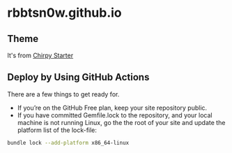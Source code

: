 # rbbtsn0w.github.io

## Theme

It's from [Chirpy Starter](https://github.com/cotes2020/chirpy-starter)

## Deploy by Using GitHub Actions

There are a few things to get ready for.

* If you’re on the GitHub Free plan, keep your site repository public.
* If you have committed Gemfile.lock to the repository, and your local machine is not running Linux, go the the root of your site and update the platform list of the lock-file:

```bash
bundle lock --add-platform x86_64-linux
```
